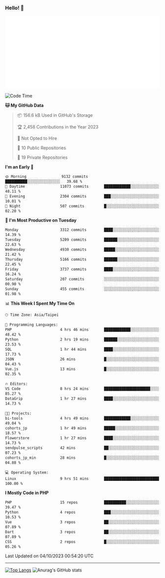 ### Hello! 👋

![Metrics](/metrics.classic.svg)

<!--START_SECTION:waka-->
![Code Time](http://img.shields.io/badge/Code%20Time-673%20hrs%2055%20mins-blue)

**🐱 My GitHub Data** 

> 📦 156.6 kB Used in GitHub's Storage 
 > 
> 🏆 2,458 Contributions in the Year 2023
 > 
> 🚫 Not Opted to Hire
 > 
> 📜 10 Public Repositories 
 > 
> 🔑 19 Private Repositories 
 > 
**I'm an Early 🐤** 

```text
🌞 Morning                9132 commits        ██████████░░░░░░░░░░░░░░░   39.68 % 
🌆 Daytime                11073 commits       ████████████░░░░░░░░░░░░░   48.11 % 
🌃 Evening                2304 commits        ███░░░░░░░░░░░░░░░░░░░░░░   10.01 % 
🌙 Night                  507 commits         █░░░░░░░░░░░░░░░░░░░░░░░░   02.20 % 
```
📅 **I'm Most Productive on Tuesday** 

```text
Monday                   3312 commits        ████░░░░░░░░░░░░░░░░░░░░░   14.39 % 
Tuesday                  5209 commits        ██████░░░░░░░░░░░░░░░░░░░   22.63 % 
Wednesday                4930 commits        █████░░░░░░░░░░░░░░░░░░░░   21.42 % 
Thursday                 5166 commits        ██████░░░░░░░░░░░░░░░░░░░   22.45 % 
Friday                   3737 commits        ████░░░░░░░░░░░░░░░░░░░░░   16.24 % 
Saturday                 207 commits         ░░░░░░░░░░░░░░░░░░░░░░░░░   00.90 % 
Sunday                   455 commits         ░░░░░░░░░░░░░░░░░░░░░░░░░   01.98 % 
```


📊 **This Week I Spent My Time On** 

```text
🕑︎ Time Zone: Asia/Taipei

💬 Programming Languages: 
PHP                      4 hrs 46 mins       ████████████░░░░░░░░░░░░░   48.42 % 
Python                   2 hrs 19 mins       ██████░░░░░░░░░░░░░░░░░░░   23.53 % 
SQL                      1 hr 44 mins        ████░░░░░░░░░░░░░░░░░░░░░   17.73 % 
JSON                     26 mins             █░░░░░░░░░░░░░░░░░░░░░░░░   04.43 % 
Vue.js                   13 mins             █░░░░░░░░░░░░░░░░░░░░░░░░   02.35 % 

🔥 Editors: 
VS Code                  8 hrs 24 mins       █████████████████████░░░░   85.27 % 
DataGrip                 1 hr 27 mins        ████░░░░░░░░░░░░░░░░░░░░░   14.73 % 

🐱‍💻 Projects: 
bi-tools                 4 hrs 49 mins       ████████████░░░░░░░░░░░░░   49.04 % 
cohorts_jp               1 hr 49 mins        █████░░░░░░░░░░░░░░░░░░░░   18.57 % 
Flowerstore              1 hr 27 mins        ████░░░░░░░░░░░░░░░░░░░░░   14.73 % 
sendpulse_scripts        42 mins             ██░░░░░░░░░░░░░░░░░░░░░░░   07.23 % 
cohorts_jp_min           28 mins             █░░░░░░░░░░░░░░░░░░░░░░░░   04.88 % 

💻 Operating System: 
Linux                    9 hrs 51 mins       █████████████████████████   100.00 % 
```

**I Mostly Code in PHP** 

```text
PHP                      15 repos            ██████████░░░░░░░░░░░░░░░   39.47 % 
Python                   4 repos             ███░░░░░░░░░░░░░░░░░░░░░░   10.53 % 
Vue                      3 repos             ██░░░░░░░░░░░░░░░░░░░░░░░   07.89 % 
Dart                     3 repos             ██░░░░░░░░░░░░░░░░░░░░░░░   07.89 % 
CSS                      2 repos             █░░░░░░░░░░░░░░░░░░░░░░░░   05.26 % 
```




 Last Updated on 04/10/2023 00:54:20 UTC
<!--END_SECTION:waka-->

<hr>

<span style="display:inline-block">[![Top Langs](https://github-readme-stats.vercel.app/api/top-langs/?username=maureendadap&layout=compact&theme=transparent)](https://github.com/anuraghazra/github-readme-stats)</span>
<span style="display:inline-block">![Anurag's GitHub stats](https://github-readme-stats.vercel.app/api?username=maureendadap&show_icons=true&theme=transparent&count_private=true)</span>

<!--
**MaureenDadap/maureendadap** is a ✨ _special_ ✨ repository because its `README.md` (this file) appears on your GitHub profile.

Here are some ideas to get you started:

- 🔭 I’m currently working on ...
- 🌱 I’m currently learning ...
- 👯 I’m looking to collaborate on ...
- 🤔 I’m looking for help with ...
- 💬 Ask me about ...
- 📫 How to reach me: ...
- 😄 Pronouns: ...
- ⚡ Fun fact: ...
-->
